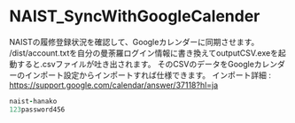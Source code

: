 # NAIST_SyncWithGoogleCalender

NAISTの履修登録状況を確認して、Googleカレンダーに同期させます。
/dist/account.txtを自分の曼荼羅ログイン情報に書き換えてoutputCSV.exeを起動すると.csvファイルが吐き出されます。
そのCSVのデータをGoogleカレンダーのインポート設定からインポートすれば仕様できます。
インポート詳細 : https://support.google.com/calendar/answer/37118?hl=ja
```text:account.rb
naist-hanako
123password456
```


